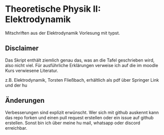 # Theoretische Physik II: Elektrodynamik

Mitschriften aus der Elektrodynamik Vorlesung mit typst.

## Disclaimer

Das Skript enthält ziemlich genau das, was an die Tafel geschrieben wird, also nicht viel. Für ausführliche Erklärungen verweise ich auf die im moodle Kurs verwiesene Literatur.

z.B. Elektrodynamik, Torsten Fließbach, erhältlich als pdf über Springer Link und der hu

## Änderungen

Verbesserungen sind explizit erwünscht. Wer sich mit github auskennt kann das repo forken und einen pull request erstellen oder ein issue auf github erstellen. Sonst bin ich über meine hu mail, whatsapp oder discord erreichbar.

